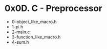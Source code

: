 # 0x0D. C - Preprocessor
- 0-object_like_macro.h 
- 1-pi.h
- 2-main.c
- 3-function_like_macro.h
- 4-sum.h
